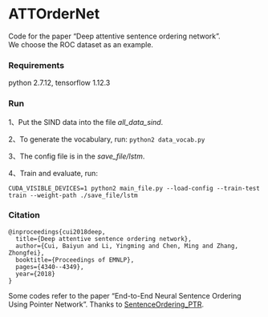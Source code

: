 # ATTOrderNet
Code for the paper “Deep attentive sentence ordering network”.  
We choose the ROC dataset as an example. 

### Requirements
python 2.7.12, tensorflow 1.12.3

### Run
1、Put the SIND data into the file *all_data_sind*.  

2、To generate the vocabulary, run: 
``` python2 data_vocab.py ```  

3、The config file is in the *save_file/lstm*.  

4、Train and evaluate, run:
```
CUDA_VISIBLE_DEVICES=1 python2 main_file.py --load-config --train-test train --weight-path ./save_file/lstm
```

### Citation
```
@inproceedings{cui2018deep,
  title={Deep attentive sentence ordering network},
  author={Cui, Baiyun and Li, Yingming and Chen, Ming and Zhang, Zhongfei},
  booktitle={Proceedings of EMNLP},
  pages={4340--4349},
  year={2018}
}
```

Some codes refer to the paper “End-to-End Neural Sentence Ordering Using Pointer Network”. Thanks to [SentenceOrdering_PTR](https://github.com/FudanNLP/SentenceOrdering_PTR).
